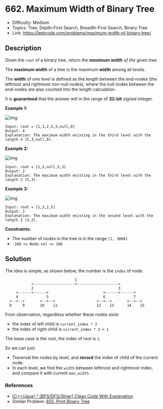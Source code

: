 # 662. Maximum Width of Binary Tree

- Difficulty: Medium
- Topics: Tree, Depth-First Search, Breadth-First Search, Binary Tree
- Link: https://leetcode.com/problems/maximum-width-of-binary-tree/

## Description

Given the `root` of a binary tree, return _the **maximum width** of the given tree_.

The **maximum width** of a tree is the maximum **width** among all levels.

The **width** of one level is defined as the length between the end-nodes (the leftmost and rightmost non-null nodes), where the null nodes between the end-nodes are also counted into the length calculation.

It is **guaranteed** that the answer will in the range of **32-bit** signed integer.

**Example 1:**

![img](https://assets.leetcode.com/uploads/2021/05/03/width1-tree.jpg)

```
Input: root = [1,3,2,5,3,null,9]
Output: 4
Explanation: The maximum width existing in the third level with the length 4 (5,3,null,9).
```

**Example 2:**

![img](https://assets.leetcode.com/uploads/2021/05/03/width2-tree.jpg)

```
Input: root = [1,3,null,5,3]
Output: 2
Explanation: The maximum width existing in the third level with the length 2 (5,3).
```

**Example 3:**

![img](https://assets.leetcode.com/uploads/2021/05/03/width3-tree.jpg)

```
Input: root = [1,3,2,5]
Output: 2
Explanation: The maximum width existing in the second level with the length 2 (3,2).
```

**Constraints:**

- The number of nodes in the tree is in the range `[1, 3000]`.
- `-100 <= Node.val <= 100`

## Solution

The idea is simple, as shown below, the number is the `index` of node.

```text
                                1
            +-------------------+-------------------+
            2                                       3
     +------+------+                         +------+------+
     4             5                         6             7
  +--+--+       +--+--+                   +--+--+       +--+--+
  8     9       10    11                  12    13      14    15
```

From observation, regardless whether these nodes exist:

- the index of left child is `current_index * 2`
- the index of right child is `current_index * 2 + 1`

The base case is the root, the index of root is `1`.

So we can just:

- Traversal the nodes by level, and **record** the index of child of the current node.
- In each level, we find the `width` between leftmost and rightmost index, and compare it with current `max_width`.

### References

- [[C++/Java] * [BFS/DFS/3liner] Clean Code With Explanation](https://leetcode.com/problems/maximum-width-of-binary-tree/solutions/106645/C++Java-/)
- Similar Problem: [655. Print Binary Tree](https://leetcode.com/problems/print-binary-tree/)
